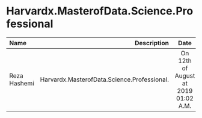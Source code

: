 # Harvardx.MasterofData.Science.Professional

| Name | Description | Date
| :- |-------------: | :-:
|Reza Hashemi| Harvardx.MasterofData.Science.Professional.  | On 12th of August at 2019 01:02 A.M.
